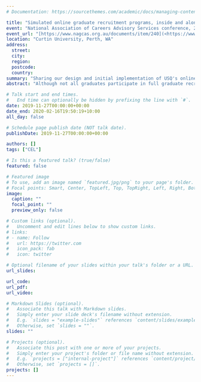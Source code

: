 ```yaml
---
# Documentation: https://sourcethemes.com/academic/docs/managing-content/

title: "Simulated online graduate recruitment programs, inside and alongside the curriculum"
event: "National Association of Careers Advisory Services conference, 2019"
event_url: "[https://www.nagcas.org.au/documents/item/240](<https://www.nagcas.org.au/documents/item/240>)"
location: "Curtin University, Perth, WA"
address:
  street:
  city:
  region:
  postcode:
  country:
summary: "Sharing our design and initial implementation of USQ's online graduate recruitment simulation."
abstract: "Although not all graduates participate in full graduate recrutiment processes, the skills and behaviors necessary for success through each stage are essential for all to master. In an effort to demistify the graduate recrutiment process specifically and raise our students' job seeking skills and confidence in general, we designed a comprehensive mock graduate recrutiment process, culminating in a simulated assessment centre. In order to make the learning opportunities available to all students, we have designed it to be delivered entirely online, including the assessment centre. Furthermore, employer participation has been built into the program to ensure relevance and promote engagement between students and employers. In addition to being delivered as a co-curricular activity, the program has recently been embedded into academic programs. This presentation will describe the program in detail, highlight key pedagogical and design principles, and share insights from our initial implementation."

# Talk start and end times.
#   End time can optionally be hidden by prefixing the line with `#`.
date: 2019-11-27T00:00:00+00:00
date_end: 2020-02-16T19:50:19+10:00
all_day: false

# Schedule page publish date (NOT talk date).
publishDate: 2019-11-27T00:00:00+00:00

authors: []
tags: ["CEL"]

# Is this a featured talk? (true/false)
featured: false

# Featured image
# To use, add an image named `featured.jpg/png` to your page's folder. 
# Focal points: Smart, Center, TopLeft, Top, TopRight, Left, Right, BottomLeft, Bottom, BottomRight.
image:
  caption: ""
  focal_point: ""
  preview_only: false

# Custom links (optional).
#   Uncomment and edit lines below to show custom links.
# links:
# - name: Follow
#   url: https://twitter.com
#   icon_pack: fab
#   icon: twitter

# Optional filename of your slides within your talk's folder or a URL.
url_slides:

url_code:
url_pdf:
url_video:

# Markdown Slides (optional).
#   Associate this talk with Markdown slides.
#   Simply enter your slide deck's filename without extension.
#   E.g. `slides = "example-slides"` references `content/slides/example-slides.md`.
#   Otherwise, set `slides = ""`.
slides: ""

# Projects (optional).
#   Associate this post with one or more of your projects.
#   Simply enter your project's folder or file name without extension.
#   E.g. `projects = ["internal-project"]` references `content/project/deep-learning/index.md`.
#   Otherwise, set `projects = []`.
projects: []
---
```


